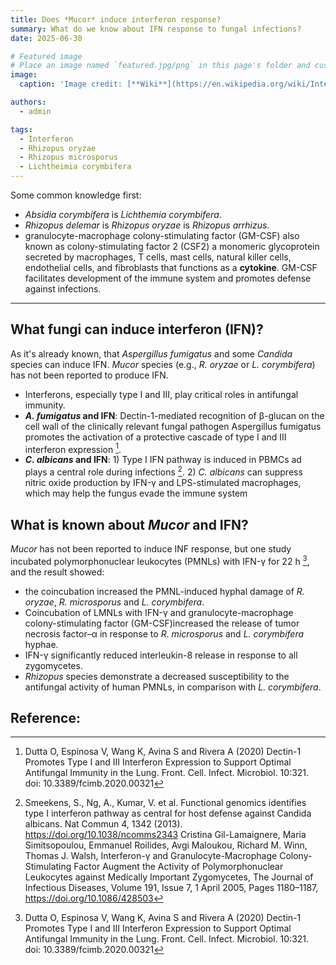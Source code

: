 ```yaml
---
title: Does *Mucor* induce interferon response?
summary: What do we know about IFN response to fungal infections?
date: 2025-06-30

# Featured image
# Place an image named `featured.jpg/png` in this page's folder and customize its options here.
image:
  caption: 'Image credit: [**Wiki**](https://en.wikipedia.org/wiki/Interferon_type_I#/media/File:1AU1_Human_Interferon-Beta01.png)'

authors:
  - admin

tags:
  - Interferon
  - Rhizopus oryzae
  - Rhizopus microsporus
  - Lichtheimia corymbifera
---
```


Some common knowledge first:
- *Absidia corymbifera* is *Lichthemia corymbifera*.
- *Rhizopus delemar* is *Rhizopus oryzae* is *Rhizopus arrhizus*.
- granulocyte-macrophage colony-stimulating factor (GM-CSF) also known as colony-stimulating factor 2 (CSF2) a monomeric glycoprotein secreted by macrophages, T cells, mast cells, natural killer cells, endothelial cells, and fibroblasts that functions as a **cytokine**. GM-CSF facilitates development of the immune system and promotes defense against infections.

-------------------------------------------

## What fungi can induce interferon (IFN)?   
As it's already known, that *Aspergillus fumigatus* and some *Candida* species can induce IFN. *Mucor* species (e.g., *R. oryzae* or *L. corymbifera*) has not been reported to produce IFN.
- Interferons, especially type I and III, play critical roles in antifungal immunity.
- ***A. fumigatus* and IFN**: Dectin-1-mediated recognition of β-glucan on the cell wall of the clinically relevant fungal pathogen Aspergillus fumigatus promotes the activation of a protective cascade of type I and III interferon expression [^1].
- ***C. albicans* and IFN**: 1) Type I IFN pathway is induced in PBMCs ad plays a central role during infections [^2]. 2) *C. albicans* can suppress nitric oxide production by IFN-γ and LPS-stimulated macrophages, which may help the fungus evade the immune system


## What is known about *Mucor* and IFN?
*Mucor* has not been reported to induce INF response, but one study incubated polymorphonuclear leukocytes (PMNLs)  with IFN-γ for 22 h [^1], and the result showed:  
- the coincubation increased the PMNL-induced hyphal damage of *R. oryzae*, *R. microsporus* and *L. corymbifera*. 
- Coincubation of LMNLs with IFN-γ and granulocyte-macrophage colony-stimulating factor (GM-CSF)increased the release of tumor necrosis factor–α in response to *R. microsporus* and *L. corymbifera* hyphae. 
- IFN-γ significantly reduced interleukin-8 release in response to all zygomycetes.
- *Rhizopus* species demonstrate a decreased susceptibility to the antifungal activity of human PMNLs, in comparison with *L. corymbifera*.



## Reference:
[^1]: Dutta O, Espinosa V, Wang K, Avina S and Rivera A (2020) Dectin-1 Promotes Type I and III Interferon Expression to Support Optimal Antifungal Immunity in the Lung. Front. Cell. Infect. Microbiol. 10:321. doi: 10.3389/fcimb.2020.00321
[^2]: Smeekens, S., Ng, A., Kumar, V. et al. Functional genomics identifies type I interferon pathway as central for host defense against Candida albicans. Nat Commun 4, 1342 (2013). https://doi.org/10.1038/ncomms2343
Cristina Gil-Lamaignere, Maria Simitsopoulou, Emmanuel Roilides, Avgi Maloukou, Richard M. Winn, Thomas J. Walsh, Interferon-γ and Granulocyte-Macrophage Colony-Stimulating Factor Augment the Activity of Polymorphonuclear Leukocytes against Medically Important Zygomycetes, The Journal of Infectious Diseases, Volume 191, Issue 7, 1 April 2005, Pages 1180–1187, https://doi.org/10.1086/428503
